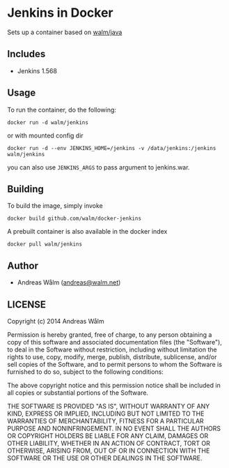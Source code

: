 # Jenkins in Docker

Sets up a container based on [walm/java](https://github.com/walm/docker-java)

## Includes

  * Jenkins 1.568

## Usage

To run the container, do the following:

    docker run -d walm/jenkins

or with mounted config dir

    docker run -d --env JENKINS_HOME=/jenkins -v /data/jenkins:/jenkins walm/jenkins

you can also use `JENKINS_ARGS` to pass argument to jenkins.war.

## Building

To build the image, simply invoke

    docker build github.com/walm/docker-jenkins

A prebuilt container is also available in the docker index

    docker pull walm/jenkins

## Author

  * Andreas Wålm (<andreas@walm.net>)

## LICENSE

Copyright (c) 2014 Andreas Wålm

Permission is hereby granted, free of charge, to any person obtaining a copy
of this software and associated documentation files (the "Software"), to deal
in the Software without restriction, including without limitation the rights
to use, copy, modify, merge, publish, distribute, sublicense, and/or sell
copies of the Software, and to permit persons to whom the Software is
furnished to do so, subject to the following conditions:

The above copyright notice and this permission notice shall be included in
all copies or substantial portions of the Software.

THE SOFTWARE IS PROVIDED "AS IS", WITHOUT WARRANTY OF ANY KIND, EXPRESS OR
IMPLIED, INCLUDING BUT NOT LIMITED TO THE WARRANTIES OF MERCHANTABILITY,
FITNESS FOR A PARTICULAR PURPOSE AND NONINFRINGEMENT. IN NO EVENT SHALL THE
AUTHORS OR COPYRIGHT HOLDERS BE LIABLE FOR ANY CLAIM, DAMAGES OR OTHER
LIABILITY, WHETHER IN AN ACTION OF CONTRACT, TORT OR OTHERWISE, ARISING FROM,
OUT OF OR IN CONNECTION WITH THE SOFTWARE OR THE USE OR OTHER DEALINGS IN
THE SOFTWARE.
